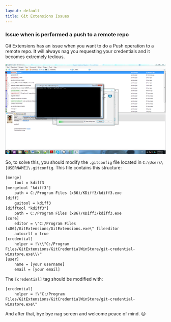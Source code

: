 ```yaml
---
layout: default
title: Git Extensions Issues
---
```


### Issue when is performed a push to a remote repo

Git Extensions has an issue when you want to do a Push operation to a remote repo. It will always nag you requesting your credentials and it becomes extremely tedious.

![Push Issue](git-push-issue.png)

So, to solve this, you should modify the `.gitconfig` file located in `C:\Users\[USERNAME]\.gitconfig`. This file contains this structure:

    [merge]
        tool = kdiff3
    [mergetool "kdiff3"]
        path = C:/Program Files (x86)/KDiff3/kdiff3.exe
    [diff]
        guitool = kdiff3
    [difftool "kdiff3"]
        path = C:/Program Files (x86)/KDiff3/kdiff3.exe
    [core]
        editor = \"C:/Program Files (x86)/GitExtensions/GitExtensions.exe\" fileeditor
        autocrlf = true
    [credential]
        helper = !\\\"C:/Program Files/GitExtensions/GitCredentialWinStore/git-credential-winstore.exe\\\"
    [user]
        name = [your username]
        email = [your email]
		
The `[credential]` tag should be modified with: 

    [credential]
        helper = !\"C:/Program Files/GitExtensions/GitCredentialWinStore/git-credential-winstore.exe\"
	
And after that, bye bye nag screen and welcome peace of mind. :relieved:
